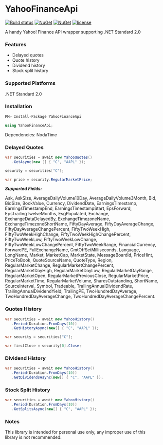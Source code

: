 # YahooFinanceApi
[![Build status](https://ci.appveyor.com/api/projects/status/138s6on1y0wnaxms?svg=true)](https://ci.appveyor.com/project/lppkarl/yahoofinanceapi)
[![NuGet](https://img.shields.io/nuget/vpre/YahooFinanceApi.svg)](https://www.nuget.org/packages/YahooFinanceApi/)
[![NuGet](https://img.shields.io/nuget/dt/YahooFinanceApi.svg)](https://www.nuget.org/packages/YahooFinanceApi/)
[![license](https://img.shields.io/github/license/lppkarl/YahooFinanceApi.svg)](https://github.com/lppkarl/YahooFinanceApi/blob/master/LICENSE)

A handy Yahoo! Finance API wrapper supporting .NET Standard 2.0
### Features
* Delayed quotes
* Quote history
* Dividend history
* Stock split history
### Supported Platforms
.NET Standard 2.0
### Installation
```csharp
PM> Install-Package YahooFinanceApi
```
```csharp
using YahooFinanceApi;
```
Dependencies: NodaTime
### Delayed Quotes
```csharp
var securities = await new YahooQuotes()
   .GetAsync(new [] { "C", "AAPL" });

security = securities["C"];

var price = security.RegularMarketPrice;
```
***Supported Fields:***

Ask, AskSize, AverageDailyVolume10Day, AverageDailyVolume3Month, Bid, BidSize, BookValue, Currency, DividendDate, EarningsTimestamp, EarningsTimestampEnd, EarningsTimestampStart, EpsForward, EpsTrailingTwelveMonths, EsgPopulated, Exchange, ExchangeDataDelayedBy, ExchangeTimezoneName, ExchangeTimezoneShortName, FiftyDayAverage, FiftyDayAverageChange, FiftyDayAverageChangePercent, FiftyTwoWeekHigh, FiftyTwoWeekHighChange, FiftyTwoWeekHighChangePercent, FiftyTwoWeekLow, FiftyTwoWeekLowChange, FiftyTwoWeekLowChangePercent, FiftyTwoWeekRange, FinancialCurrency, ForwardPE, FullExchangeName, GmtOffSetMilliseconds, Language, LongName, Market, MarketCap, MarketState, MessageBoardId, PriceHint, PriceToBook, QuoteSourceName, QuoteType, Region, RegularMarketChange, RegularMarketChangePercent, RegularMarketDayHigh, RegularMarketDayLow, RegularMarketDayRange, RegularMarketOpen, RegularMarketPreviousClose, RegularMarketPrice, RegularMarketTime, RegularMarketVolume, SharesOutstanding, ShortName, SourceInterval, Symbol, Tradeable, TrailingAnnualDividendRate, TrailingAnnualDividendYield, TrailingPE, TwoHundredDayAverage, TwoHundredDayAverageChange, TwoHundredDayAverageChangePercent.
### Quotes History
```csharp
var securities = await new YahooHistory()
   .Period(Duration.FromDays(10))
   .GetHistoryAsync(new[] { "C", "AAPL" });

var security = securities["C"];

var firstClose = security[0].Close;
```
### Dividend History
```csharp
var securities = await new YahooHistory()
   .Period(Duration.FromDays(10))
   .GetDividendsAsync(new[] { "C", "AAPL" });
```
### Stock Split History
```csharp
var securities = await new YahooHistory()
   .Period(Duration.FromDays(10))
   .GetSplitsAsync(new[] { "C", "AAPL" });
```
### Notes
This library is intended for personal use only, any improper use of this library is not recommended.
